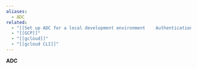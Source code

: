 ```yaml
---
aliases:
  - ADC
related:
  - "[[Set up ADC for a local development environment    Authentication    Google Cloud]]"
  - "[[GCP]]"
  - "[[gcloud]]"
  - "[[gcloud CLI]]"
---
```

**ADC**
